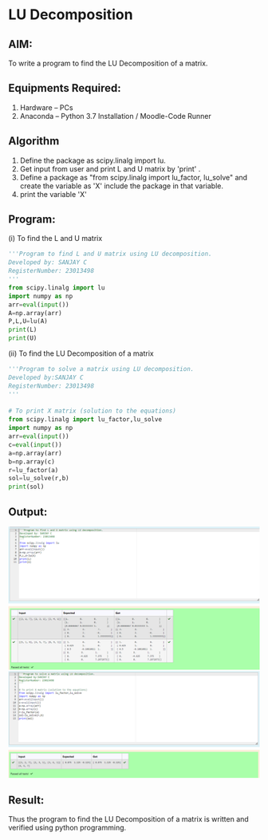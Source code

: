 # LU Decomposition 

## AIM:
To write a program to find the LU Decomposition of a matrix.

## Equipments Required:
1. Hardware – PCs
2. Anaconda – Python 3.7 Installation / Moodle-Code Runner

## Algorithm
1. Define the package as scipy.linalg import lu.
2. Get input from user and print L and U matrix by 'print' .
3. Define a package as "from scipy.linalg import lu_factor, lu_solve" and  create the variable as 'X' include the package in that variable.
4. print the variable 'X'

## Program:
(i) To find the L and U matrix
```py
'''Program to find L and U matrix using LU decomposition.
Developed by: SANJAY C
RegisterNumber: 23013498
'''
from scipy.linalg import lu
import numpy as np
arr=eval(input())
A=np.array(arr)
P,L,U=lu(A)
print(L)
print(U)
```


(ii) To find the LU Decomposition of a matrix
```py
'''Program to solve a matrix using LU decomposition.
Developed by:SANJAY C 
RegisterNumber: 23013498
'''

# To print X matrix (solution to the equations)
from scipy.linalg import lu_factor,lu_solve
import numpy as np
arr=eval(input())
c=eval(input())
a=np.array(arr)
b=np.array(c)
r=lu_factor(a)
sol=lu_solve(r,b)
print(sol)
```

## Output:
![lu decomposition](./1.png)
![lu decomposition](./2.png)


## Result:
Thus the program to find the LU Decomposition of a matrix is written and verified using python programming.

